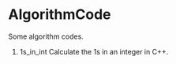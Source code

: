 AlgorithmCode
=============

Some algorithm codes.

1. 1s_in_int Calculate the 1s in an integer in C++.
